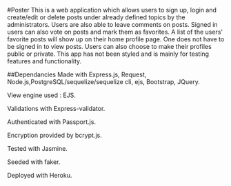 #Poster
This is a web application which allows users to sign up, login and create/edit or delete posts under already defined topics by the administrators. Users are also able to leave comments on posts. Signed in users can also vote on posts and mark them as favorites. A  list of the users' favorite posts will show up on their home profile page. One does not have to be signed in to view posts. Users can also choose to make their profiles public or private. This app has not been styled and is mainly for testing features and functionality.

##Dependancies
Made with Express.js, Request, Node.js,PostgreSQL/sequelize/sequelize cli, ejs, Bootstrap, JQuery.

View engine used : EJS.

Validations with Express-validator.

Authenticated with Passport.js.

Encryption provided by bcrypt.js.

Tested with Jasmine.

Seeded with faker.

Deployed with Heroku.
